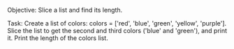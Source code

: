 Objective: Slice a list and find its length.

Task:
Create a list of colors: colors = ['red', 'blue', 'green', 'yellow', 'purple'].
Slice the list to get the second and third colors ('blue' and 'green'), and print it.
Print the length of the colors list.

